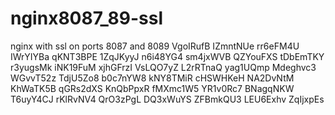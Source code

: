 # nginx8087_89-ssl
nginx with ssl on ports 8087 and 8089
VgoIRufB
IZmntNUe
rr6eFM4U
IWrYIYBa
qKNT3BPE
1ZqJKyyJ
n6i48YG4
sm4jxWVB
QZYouFXS
tDbEmTKY
r3yugsMk
iNK19FuM
xjhGFrzI
VsLQO7yZ
L2rRTnaQ
yag1UQmp
Mdeghvc3
WGvvT52z
TdjU5Zo8
b0c7nYW8
kNY8TMiR
cHSWHKeH
NA2DvNtM
KhWaTK5B
qGRs2dXS
KnQbPpxR
fMXmc1W5
YR1v0Rc7
BNagqNKW
T6uyY4CJ
rKlRvNV4
QrO3zPgL
DQ3xWuYS
ZFBmkQU3
LEU6Exhv
ZqIjxpEs
